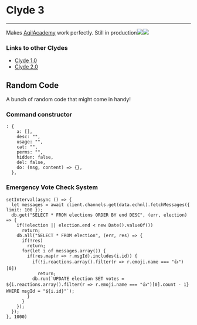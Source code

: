 # Clyde 3
-----------------------------------------------------------
Makes [AqilAcademy][aa] work perfectly. Still in production![](https://david-dm.org/JettBurns14/Discord-tool-bot.svg)![](https://img.shields.io/github/release/JettBurns14/Discord-tool-bot.svg)

### Links to other Clydes
- [Clyde 1.0][c]
- [Clyde 2.0][c2]

## Random Code
A bunch of random code that might come in handy!

### Command constructor
```
: {
    a: [],
    desc: "",
    usage: "",
    cat: "",
    perms: "",
    hidden: false,
    del: false,
    do: (msg, content) => {},
  },
```

### Emergency Vote Check System
```
setInterval(async () => {
  let messages = await client.channels.get(data.echnl).fetchMessages({ limit: 100 });
  db.get("SELECT * FROM elections ORDER BY end DESC", (err, election) => {
    if(!election || election.end < new Date().valueOf())
      return;
    db.all("SELECT * FROM election", (err, res) => {
      if(!res)
        return;
      for(let i of messages.array()) {
        if(res.map(r => r.msgId).includes(i.id)) {
          if(!i.reactions.array().filter(r => r.emoji.name === "👍")[0])
            return;
          db.run(`UPDATE election SET votes = ${i.reactions.array().filter(r => r.emoji.name === "👍")[0].count - 1} WHERE msgId = "${i.id}"`);
        }
      }
    });
  });
}, 1000)
```

[c]: https://github.com/ShadowKA/AqilAcademy-bot "Clyde Repository"
[c2]: https://glitch.com/edit/#!/clyde-backup "Clyde 2.0"
[aa]: https://discord.gg/285cj7j "AqilAcademy"